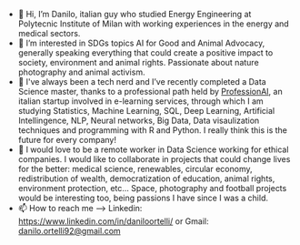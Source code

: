 - 👋 Hi, I’m Danilo, italian guy who studied Energy Engineering at Polytecnic Institute of Milan with working experiences in the energy and medical sectors.
- 👀 I’m interested in SDGs topics AI for Good and Animal Advocacy, generally speaking everything that could create a positive impact to society, environment and animal rights. Passionate about nature photography and animal activism. 
- 🌱 I've always been a tech nerd and I’ve recently completed a Data Science master, thanks to a professional path held by [ProfessionAI](https://www.profession.ai/), an italian startup involved in e-learning services, through which I am studying Statistics, Machine Learning, SQL, Deep Learning, Artificial Intellingence, NLP, Neural networks, Big Data, Data visaulization techniques and programming with R and Python. I really think this is the future for every company!
- 💞️ I would love to be a remote worker in Data Science working for ethical companies. I would like to collaborate in projects that could change lives for the better: medical science, renewables, circular economy, redistribution of wealth, 
democratization of education, animal rights, environment protection, etc... Space, photography and football projects would be interesting too, being passions I have since I was a child.
- 📫 How to reach me --> Linkedin: https://www.linkedin.com/in/daniloortelli/ or Gmail: danilo.ortelli92@gmail.com 

<!---
danort92/danort92 is a ✨ special ✨ repository because its `README.md` (this file) appears on your GitHub profile.
You can click the Preview link to take a look at your changes.
--->
